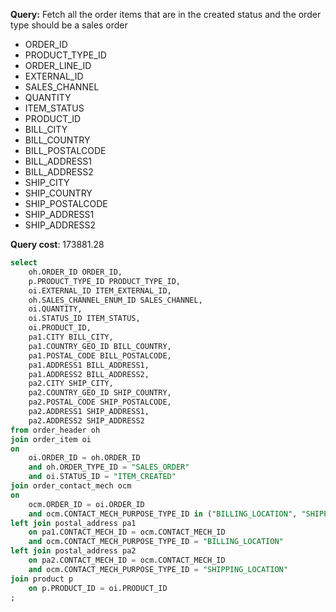 **Query:** Fetch all the order items that are in the created status and the order type should be a sales order

- ORDER_ID
- PRODUCT_TYPE_ID
- ORDER_LINE_ID
- EXTERNAL_ID
- SALES_CHANNEL
- QUANTITY
- ITEM_STATUS 
- PRODUCT_ID
- BILL_CITY
- BILL_COUNTRY
- BILL_POSTALCODE
- BILL_ADDRESS1
- BILL_ADDRESS2
- SHIP_CITY
- SHIP_COUNTRY
- SHIP_POSTALCODE
- SHIP_ADDRESS1
- SHIP_ADDRESS2

**Query cost**: 173881.28

```sql
select
	oh.ORDER_ID ORDER_ID,
	p.PRODUCT_TYPE_ID PRODUCT_TYPE_ID,
	oi.EXTERNAL_ID ITEM_EXTERNAL_ID,
	oh.SALES_CHANNEL_ENUM_ID SALES_CHANNEL,
	oi.QUANTITY,
	oi.STATUS_ID ITEM_STATUS,
	oi.PRODUCT_ID,
	pa1.CITY BILL_CITY,
	pa1.COUNTRY_GEO_ID BILL_COUNTRY,
	pa1.POSTAL_CODE BILL_POSTALCODE,
	pa1.ADDRESS1 BILL_ADDRESS1,
	pa1.ADDRESS2 BILL_ADDRESS2,
	pa2.CITY SHIP_CITY,
	pa2.COUNTRY_GEO_ID SHIP_COUNTRY,
	pa2.POSTAL_CODE SHIP_POSTALCODE,
	pa2.ADDRESS1 SHIP_ADDRESS1,
	pa2.ADDRESS2 SHIP_ADDRESS2
from order_header oh
join order_item oi
on
	oi.ORDER_ID = oh.ORDER_ID
	and oh.ORDER_TYPE_ID = "SALES_ORDER"
	and oi.STATUS_ID = "ITEM_CREATED"
join order_contact_mech ocm
on
	ocm.ORDER_ID = oi.ORDER_ID
	and ocm.CONTACT_MECH_PURPOSE_TYPE_ID in ("BILLING_LOCATION", "SHIPPING_LOCATION")
left join postal_address pa1
	on pa1.CONTACT_MECH_ID = ocm.CONTACT_MECH_ID
	and ocm.CONTACT_MECH_PURPOSE_TYPE_ID = "BILLING_LOCATION"
left join postal_address pa2
	on pa2.CONTACT_MECH_ID = ocm.CONTACT_MECH_ID
	and ocm.CONTACT_MECH_PURPOSE_TYPE_ID = "SHIPPING_LOCATION"
join product p
	on p.PRODUCT_ID = oi.PRODUCT_ID
;
```
